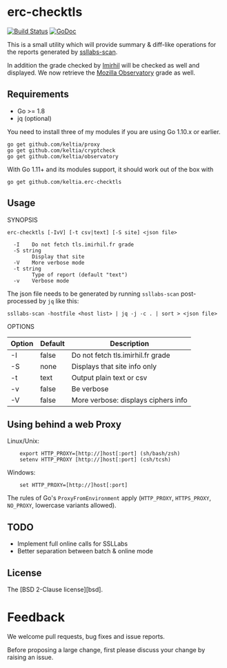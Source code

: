 erc-checktls
============

[![Build Status](https://travis-ci.org/keltia/erc-checktls.svg?branch=master)](https://travis-ci.org/keltia/erc-checktls)
[![GoDoc](http://godoc.org/github.com/keltia/erc-checktls?status.svg)](http://godoc.org/github.com/keltia/erc-checktls)

This is a small utility which will provide summary & diff-like operations for the reports generated by [ssllabs-scan](https://github.com/ssllabs/ssllabs-scan).

In addition the grade checked by [Imirhil](https://tls.imirhil.fr/) will be checked as well and displayed.  We now retrieve the [Mozilla Observatory]() grade as well.

## Requirements

* Go >= 1.8
* jq (optional)

You need to install three of my modules if you are using Go 1.10.x or earlier.

    go get github.com/keltia/proxy
    go get github.com/keltia/cryptcheck
    go get github.com/keltia/observatory

With Go 1.11+ and its modules support, it should work out of the box with

    go get github.com/keltia.erc-checktls

## Usage

SYNOPSIS
```
erc-checktls [-IvV] [-t csv|text] [-S site] <json file>
  
  -I	Do not fetch tls.imirhil.fr grade
  -S string
    	Display that site
  -V	More verbose mode
  -t string
    	Type of report (default "text")
  -v	Verbose mode
```

The json file needs to be generated by running `ssllabs-scan` post-processed by `jq` like this:
 
```
ssllabs-scan -hostfile <host list> | jq -j -c . | sort > <json file>
```

OPTIONS

| Option  | Default | Description|
| ------- |---------|------------|
| -I      | false   | Do not fetch tls.imirhil.fr grade |
| -S      | none    | Displays that site info only |
| -t      | text    | Output plain text or csv |
| -v      | false   | Be verbose |
| -V      | false   | More verbose: displays ciphers info |

## Using behind a web Proxy

Linux/Unix:
```
    export HTTP_PROXY=[http://]host[:port] (sh/bash/zsh)
    setenv HTTP_PROXY [http://]host[:port] (csh/tcsh)
```

Windows:
```
    set HTTP_PROXY=[http://]host[:port]
```

The rules of Go's `ProxyFromEnvironment` apply (`HTTP_PROXY`, `HTTPS_PROXY`, `NO_PROXY`, lowercase variants allowed).

## TODO

- Implement full online calls for SSLLabs
- Better separation between batch & online mode

## License

The [BSD 2-Clause license][bsd].

# Feedback

We welcome pull requests, bug fixes and issue reports.

Before proposing a large change, first please discuss your change by raising an issue.
